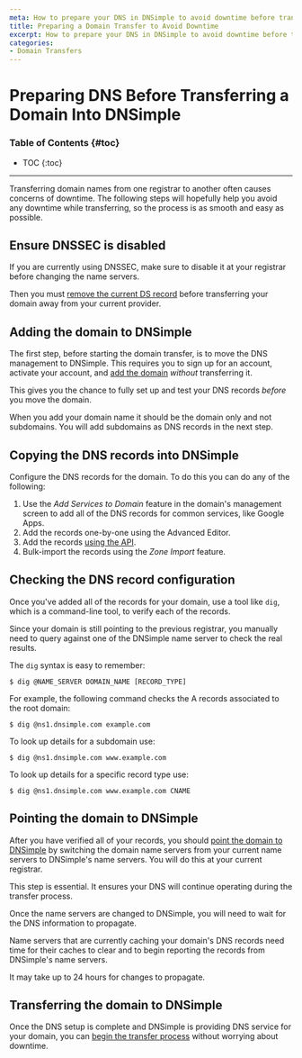 ```yaml
---
meta: How to prepare your DNS in DNSimple to avoid downtime before transferring your domain registration.
title: Preparing a Domain Transfer to Avoid Downtime
excerpt: How to prepare your DNS in DNSimple to avoid downtime before transferring your domain registration.
categories:
- Domain Transfers
---
```


# Preparing DNS Before Transferring a Domain Into DNSimple

### Table of Contents {#toc}

* TOC
{:toc}

---

Transferring domain names from one registrar to another often causes concerns of downtime. The following steps will hopefully help you avoid any downtime while transferring, so the process is as smooth and easy as possible.

## Ensure DNSSEC is disabled

If you are currently using DNSSEC, make sure to disable it at your registrar before changing the name servers.

Then you must [remove the current DS record](/articles/ds-records-changing-dns) before transferring your domain away from your current provider.

## Adding the domain to DNSimple

The first step, before starting the domain transfer, is to move the DNS management to DNSimple. This requires you to sign up for an account, activate your account, and [add the domain](/articles/adding-domain) *without* transferring it.

This gives you the chance to fully set up and test your DNS records *before* you move the domain.

<note>
When you add your domain name it should be the domain only and not subdomains. You will add subdomains as DNS records in the next step.
</note>


## Copying the DNS records into DNSimple

Configure the DNS records for the domain. To do this you can do any of the following:

1. Use the *Add Services to Domain* feature in the domain's management screen to add all of the DNS records for common services, like Google Apps.
1. Add the records one-by-one using the Advanced Editor.
1. Add the records [using the API](https://developer.dnsimple.com/).
1. Bulk-import the records using the *Zone Import* feature.


## Checking the DNS record configuration

Once you've added all of the records for your domain, use a tool like `dig`, which is a command-line tool, to verify each of the records.

Since your domain is still pointing to the previous registrar, you manually need to query against one of the DNSimple name server to check the real results.

The `dig` syntax is easy to remember:

```
$ dig @NAME_SERVER DOMAIN_NAME [RECORD_TYPE]
```

For example, the following command checks the A records associated to the root domain:

```
$ dig @ns1.dnsimple.com example.com
```

To look up details for a subdomain use:

```
$ dig @ns1.dnsimple.com www.example.com
```

To look up details for a specific record type use:

```
$ dig @ns1.dnsimple.com www.example.com CNAME
```


## Pointing the domain to DNSimple

After you have verified all of your records, you should [point the domain to DNSimple](/articles/delegating-dnsimple-hosted) by switching the domain name servers from your current name servers to DNSimple's name servers. You will do this at your current registrar.

<warning>
This step is essential. It ensures your DNS will continue operating during the transfer process.
</warning>

Once the name servers are changed to DNSimple, you will need to wait for the DNS information to propagate.

Name servers that are currently caching your domain's DNS records need time for their caches to clear and to begin reporting the records from DNSimple's name servers.

<info>
It may take up to 24 hours for changes to propagate.
</info>


## Transferring the domain to DNSimple

Once the DNS setup is complete and DNSimple is providing DNS service for your domain, you can [begin the transfer process](/articles/transferring-domain) without worrying about downtime.
